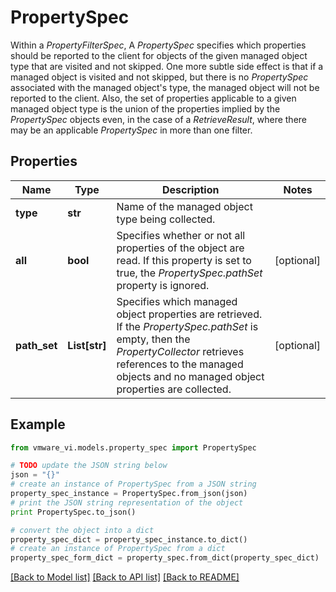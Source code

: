 # PropertySpec

Within a *PropertyFilterSpec*, A *PropertySpec* specifies which properties should be reported to the client for objects of the given managed object type that are visited and not skipped.  One more subtle side effect is that if a managed object is visited and not skipped, but there is no *PropertySpec* associated with the managed object's type, the managed object will not be reported to the client.  Also, the set of properties applicable to a given managed object type is the union of the properties implied by the *PropertySpec* objects even, in the case of a *RetrieveResult*, where there may be an applicable *PropertySpec* in more than one filter. 

## Properties
Name | Type | Description | Notes
------------ | ------------- | ------------- | -------------
**type** | **str** | Name of the managed object type being collected.  | 
**all** | **bool** | Specifies whether or not all properties of the object are read.  If this property is set to true, the *PropertySpec.pathSet* property is ignored.  | [optional] 
**path_set** | **List[str]** | Specifies which managed object properties are retrieved.  If the *PropertySpec.pathSet* is empty, then the *PropertyCollector* retrieves references to the managed objects and no managed object properties are collected.  | [optional] 

## Example

```python
from vmware_vi.models.property_spec import PropertySpec

# TODO update the JSON string below
json = "{}"
# create an instance of PropertySpec from a JSON string
property_spec_instance = PropertySpec.from_json(json)
# print the JSON string representation of the object
print PropertySpec.to_json()

# convert the object into a dict
property_spec_dict = property_spec_instance.to_dict()
# create an instance of PropertySpec from a dict
property_spec_form_dict = property_spec.from_dict(property_spec_dict)
```
[[Back to Model list]](../README.md#documentation-for-models) [[Back to API list]](../README.md#documentation-for-api-endpoints) [[Back to README]](../README.md)


